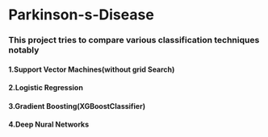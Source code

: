 # Parkinson-s-Disease
### This project tries to compare various classification techniques notably
#### 1.Support Vector Machines(without grid Search)
#### 2.Logistic Regression
#### 3.Gradient Boosting(XGBoostClassifier)
#### 4.Deep Nural Networks
